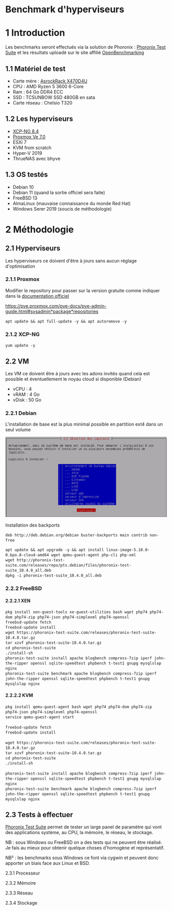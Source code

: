 # **Benchmark d'hyperviseurs**

# 1 Introduction

Les benchmarks seront effectués via la solution de Phoronix : [Phoronix Test Suite](http://phoronix-test-suite.com) et les résultats uploadé sur le site affilié [OpenBenchmarking](https://openbenchmarking.org)

## 1.1 Matériel de test

* Carte mère : [AsrockRack X470D4U](https://www.asrockrack.com/general/productdetail.asp?Model=X470D4U#Specifications)
* CPU : AMD Ryzen 5 3600 6-Core
* Ram : 64 Go DDR4 ECC
* SSD : TCSUNBOW SSD 480GB en sata
* Carte réseau : Chelsio T320

## 1.2 Les hyperviseurs

* [XCP-NG 8.4](https://xcp-ng.org)
* [Proxmox Ve 7.0](https://www.proxmox.com)
* ESXi 7
* KVM from scratch
* Hyper-V 2019
* ThrueNAS avec bhyve

## 1.3 OS testés

* Debian 10
* Debian 11 (quand la sortie officiel sera faite)
* FreeBSD 13
* AlmaLinux (mauvaise connaissance du monde Red Hat)
* Windows Serer 2019 (soucis de méthodologie)

# 2 Méthodologie

## 2.1 Hyperviseurs

Les hyperviseurs ce doivent d'être à jours sans aucun réglage d'optimisation

### 2.1.1 Proxmox

Modifier le repository pour passer sur la version gratuite comme indiquer dans la [documentation officiel](https://pve.proxmox.com/pve-docs/pve-admin-guide.html#sysadmin_package_repositories)

https://pve.proxmox.com/pve-docs/pve-admin-guide.html#sysadmin*package*repositories

```
apt update && apt full-update -y && apt autoremove -y
```

### 2.1.2 XCP-NG

```
yum update -y
```

## 2.2 VM

Les VM ce doivent être à jours avec les adons invités quand cela est possible et éventuellement le noyau cloud si disponible (Debian)

* vCPU : 4
* vRAM : 4 Go
* vDisk : 50 Go

### 2.2.1 Debian

L'installation de base est la plus minimal possible en partition ext4 dans un seul volume

![alt text](https://github.com/Nidouille/benchmarks/blob/main/pics/debian-1.png)

Installation des backports

```
deb http://deb.debian.org/debian buster-backports main contrib non-free
```

```
apt update && apt upgrade -y && apt install linux-image-5.10.0-0.bpo.8-cloud-amd64 wget qemu-guest-agent php-cli php-xml
wget http://phoronix-test-suite.com/releases/repo/pts.debian/files/phoronix-test-suite_10.4.0_all.deb
dpkg -i phoronix-test-suite_10.4.0_all.deb
```

### 2.2.2 FreeBSD

#### 2.2.2.1 XEN

```
pkg install xen-guest-tools xe-guest-utilities bash wget php74 php74-dom php74-zip php74-json php74-simplexml php74-openssl
freebsd-update fetch
freebsd-update install
wget https://phoronix-test-suite.com/releases/phoronix-test-suite-10.4.0.tar.gz
tar xzvf phoronix-test-suite-10.4.0.tar.gz
cd phoronix-test-suite
./install-sh
phoronix-test-suite install apache blogbench compress-7zip iperf john-the-ripper openssl sqlite-speedtest phpbench t-test1 gnupg mysqlslap nginx
phoronix-test-suite benchmark apache blogbench compress-7zip iperf john-the-ripper openssl sqlite-speedtest phpbench t-test1 gnupg mysqlslap nginx
```

#### 2.2.2.2 KVM

```
pkg install qemu-guest-agent bash wget php74 php74-dom php74-zip php74-json php74-simplexml php74-openssl
service qemu-guest-agent start

freebsd-update fetch
freebsd-update install

wget https://phoronix-test-suite.com/releases/phoronix-test-suite-10.4.0.tar.gz
tar xzvf phoronix-test-suite-10.4.0.tar.gz
cd phoronix-test-suite
./install-sh

phoronix-test-suite install apache blogbench compress-7zip iperf john-the-ripper openssl sqlite-speedtest phpbench t-test1 gnupg mysqlslap nginx
phoronix-test-suite benchmark apache blogbench compress-7zip iperf john-the-ripper openssl sqlite-speedtest phpbench t-test1 gnupg mysqlslap nginx
```

## 2.3 Tests à effectuer

[Phoronix Test Suite](http://phoronix-test-suite.com) permet de tester un large panel de paramètre qui vont des applications système, au CPU, la mémoire, le réseau, le stockage.

NB : sous Windows ou FreeBSD on a des tests qui ne peuvent être réalisé. Je fais au mieux pour obtenir quelque choses d'homogène et représentatif.

NB² : les benchmarks sous Windows ce font via cygwin et peuvent donc apporter un biais face aux Linux et BSD.

2\.3.1 Processeur

2\.3.2 Mémoire

2\.3.3 Réseau

2\.3.4 Stockage

